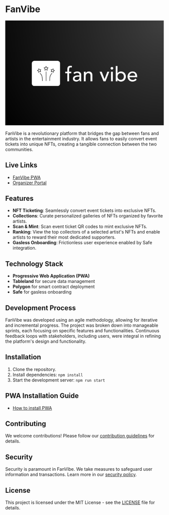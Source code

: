 # FanVibe

![FanVibe Logo](https://github.com/Jaydip-lamprostech/fan-engage/blob/main/src/assets/logo.png)

FanVibe is a revolutionary platform that bridges the gap between fans and artists in the entertainment industry. It allows fans to easily convert event tickets into unique NFTs, creating a tangible connection between the two communities.

## Live Links

- [FanVibe PWA](https://fan-engage.vercel.app/)
- [Organizer Portal](https://admin-fanvibe.vercel.app/)

## Features

- **NFT Ticketing**: Seamlessly convert event tickets into exclusive NFTs.
- **Collections**: Curate personalized galleries of NFTs organized by favorite artists.
- **Scan & Mint**: Scan event ticket QR codes to mint exclusive NFTs.
- **Ranking**: View the top collectors of a selected artist's NFTs and enable artists to reward their most dedicated supporters.
- **Gasless Onboarding**: Frictionless user experience enabled by Safe integration.

## Technology Stack

- **Progressive Web Application (PWA)**
- **Tableland** for secure data management
- **Polygon** for smart contract deployment
- **Safe** for gasless onboarding

## Development Process

FanVibe was developed using an agile methodology, allowing for iterative and incremental progress. The project was broken down into manageable sprints, each focusing on specific features and functionalities. Continuous feedback loops with stakeholders, including users, were integral in refining the platform's design and functionality.

## Installation

1. Clone the repository.
2. Install dependencies: `npm install`
3. Start the development server: `npm run start`

## PWA Installation Guide

- [How to install PWA](https://support.google.com/chrome/answer/9658361?hl=en&co=GENIE.Platform%3DAndroid) 

## Contributing

We welcome contributions! Please follow our [contribution guidelines](CONTRIBUTING.md) for details.

## Security

Security is paramount in FanVibe. We take measures to safeguard user information and transactions. Learn more in our [security policy](SECURITY.md).

## License

This project is licensed under the MIT License - see the [LICENSE](LICENSE) file for details.
